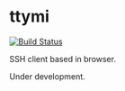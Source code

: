 # ttymi
[![Build Status](https://travis-ci.org/pldin601/ttymi.svg?branch=dev)](https://travis-ci.org/pldin601/ttymi)

SSH client based in browser.

Under development.
